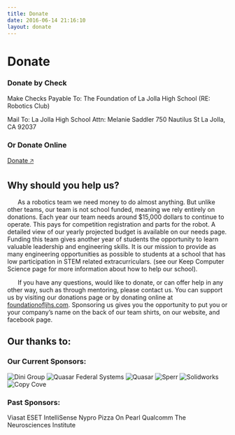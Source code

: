 ```yaml
---
title: Donate
date: 2016-06-14 21:16:10
layout: donate
---
```

Donate
===

### Donate by Check
Make Checks Payable To:
The Foundation of La Jolla High School (RE: Robotics Club)

Mail To:
La Jolla High School Attn:
Melanie Saddler
750 Nautilus St
La Jolla,
CA 92037
<partbreak></partbreak>

### Or Donate Online
[Donate 🡥](https://www.foundationofljhs.com/robotics-team.html)
<partbreak></partbreak>

Why should you help us?
-------

&nbsp;&nbsp;&nbsp;&nbsp;&nbsp;&nbsp;As a robotics team we need money to do almost anything. But unlike other teams, our team is not school funded, meaning we rely entirely on donations.  Each year our team needs around $15,000 dollars to continue to operate. This pays for competition registration and parts for the robot. A detailed view of our yearly projected budget is available on our needs page. 		Funding this team gives another year of students the opportunity to learn valuable leadership and engineering skills. It is our mission to provide as many engineering opportunities as possible to students at a school that has low participation in STEM related extracurriculars. (see our Keep Computer Science page for more information about how to help our school).

&nbsp;&nbsp;&nbsp;&nbsp;&nbsp;&nbsp;If you have any questions, would like to donate, or can offer help in any other way, such as through mentoring, please contact us. You can support us by visiting our donations page or by donating online at [foundationofljhs.com](https://www.foundationofljhs.com/robotics-team.html). Sponsoring us gives you the opportunity to put you or your company’s name on the back of our team shirts, on our website, and facebook page.

Our thanks to:
-------

### Our Current Sponsors:

![Dini Group][Dini]
![Quasar Federal Systems][QuasarFS]
![Quasar][Quasar]
![Sperr][Sperr]
![Solidworks][Solidworks]
![Copy Cove][CopyCove]

### Past Sponsors:
<partbreak></partbreak>
Viasat
ESET
IntelliSense
Nypro
Pizza On Pearl
Qualcomm
The Neurosciences Institute

[Dini]: /first/images/dinigroup.jpg "Dini Group"
[QuasarFS]: /first/images/QuasarFederalSystems.png "Quasar Federal Systems"
[Quasar]: /first/images/Quasar.jpg "Quasar"
[Sperr]: /first/images/Sperr.png "Sperr"
[Solidworks]: /first/images/solidworks.jpg "Solidworks"
[CopyCove]: /first/images/CopyCove.png "Copy Cove"
